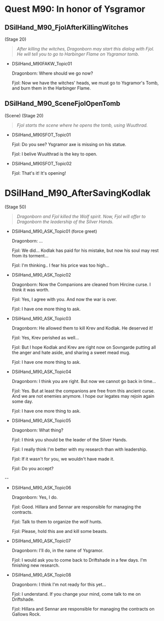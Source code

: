 # Quest M90: In honor of Ysgramor

## DSilHand_M90_FjolAfterKillingWitches

(Stage 20)

> _After killing the witches, Dragonborn may start this dialog with Fjol. He will tell you to go to Harbinger Flame on Ysgramor tomb._

* DSilHand_M90FAKW_Topic01

    Dragonborn: Where should we go now?

    Fjol: Now we have the witches' heads, we must go to Ysgramor's Tomb, and burn them in the Harbinger Flame.

##  DSilHand_M90_SceneFjolOpenTomb

(Scene) (Stage 20)

> _Fjol starts the scene where he opens the tomb, using Wuuthrad._

*  DSilHand_M90SFOT_Topic01

    Fjol: Do you see? Ysgramor axe is missing on his statue. 

    Fjol: I belive Wuulthrad is the key to open.

*  DSilHand_M90SFOT_Topic02

    Fjol: That's it! It's opening!


# DSilHand_M90_AfterSavingKodlak

(Stage 50)

> _Dragonborn and Fjol killed the Wolf spirit. Now, Fjol will offer to Dragonborn the leadership of the Silver Hands._

* DSilHand_M90_ASK_Topic01 (force greet)

    Dragonborn: ...
    
    Fjol: We did... Kodlak has paid for his mistake, but now his soul may rest from its torment...

    Fjol: I'm  thinking.. I fear his price was too high...


* DSilHand_M90_ASK_Topic02

    Dragonborn: Now the Companions are cleaned from Hircine curse. I think it was worth.

    Fjol: Yes, I agree with you. And now the war is over.

    Fjol: I have one more thing to ask.

* DSilHand_M90_ASK_Topic03

    Dragonborn: He allowed them to kill Krev and Kodlak. He deserved it!

    Fjol: Yes, Krev perished as well... 
    
    Fjol: But I hope Kodlak and Krev are right now on Sovngarde putting all the anger and hate aside, and sharing a sweet mead mug.

    Fjol: I have one more thing to ask.

* DSilHand_M90_ASK_Topic04

    Dragonborn: I think you are right. But now we cannot go back in time...

    Fjol: Yes. But at least the companions are free from this ancient curse. And we are not enemies anymore. I hope our legates may rejoin again some day.

    Fjol: I have one more thing to ask.

* DSilHand_M90_ASK_Topic05

    Dragonborn: What thing?

    Fjol: I think you should be the leader of the Silver Hands. 

    Fjol: I really think I'm better with my research than with leadership.

    Fjol: If it wasn't for you, we wouldn't have made it. 

    Fjol: Do you accept?

--

* DSilHand_M90_ASK_Topic06

    Dragonborn: Yes, I do.

    Fjol: Good. Hillara and Sennar are responsible for managing the contracts. 

    Fjol: Talk to them to organize the wolf hunts. 

    Fjol: Please, hold this axe and kill some beasts.

* DSilHand_M90_ASK_Topic07

    Dragonborn: I'll do, in the name of Ysgramor.

    Fjol: I would ask you to come back to Driftshade in a few days. I'm finishing new research. 


* DSilHand_M90_ASK_Topic08

    Dragonborn: I think I'm not ready for this yet...

    Fjol: I understand. If you change your mind, come talk to me on Driftshade.  

    Fjol: Hillara and Sennar are responsible for managing the contracts on Gallows Rock. 


